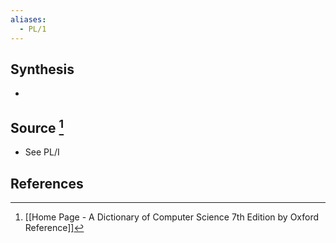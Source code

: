 ```yaml
---
aliases:
  - PL/1
---
```

## Synthesis
- 
## Source [^1]
- See PL/I
## References

[^1]: [[Home Page - A Dictionary of Computer Science 7th Edition by Oxford Reference]]